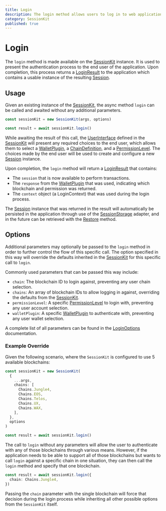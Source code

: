 ```yaml
---
title: Login
description: The login method allows users to log in to web applications using the Session Kit with an Antelope blockchain based account.
category: SessionKit
published: true
---
```


# Login

The `login` method is made available on the [SessionKit](/docs/session-kit/session-kit-factory) instance. It is used to present the authentication process to the end user of the application. Upon completion, this process returns a [LoginResult](/docs/session-kit/login-result) to the application which contains a usable instance of the resulting [Session](/docs/session-kit/session).

## Usage

Given an existing instance of the [SessionKit](/docs/session-kit/session-kit-factory), the async method `login` can be called and awaited without any additional parameters.

```ts
const sessionKit = new SessionKit(args, options)

const result = await sessionKit.login()
```

While awaiting the result of this call, the [UserInterface](/docs/session-kit/plugin-user-interface) defined in the [SessionKit](/docs/session-kit/session-kit-factory) will present any required choices to the end user, which allows them to select a [WalletPlugin](/docs/session-kit/plugin-wallet), a [ChainDefinition](/docs/utilities/common-library#chaindefinition), and a [PermissionLevel](#). The choices made by the end user will be used to create and configure a new [Session](/docs/session-kit/session) instance.

Upon completion, the `login` method will return a [LoginResult](/docs/session-kit/login-result) that contains:

- The `session` that is now available to perform transactions.
- The `response` from the [WalletPlugin](/docs/session-kit/plugin-wallet) that was used, indicating which blockchain and permission was returned.
- The `context` object (a LoginContext) that was used during the login process.

The [Session](/docs/session-kit/session) instance that was returned in the result will automatically be persisted in the application through use of the [SessionStorage](/docs/session-kit/session-storage) adapter, and in the future can be retrieved with the [Restore](/docs/session-kit/restore) method.

## Options

Additional parameters may optionally be passed to the `login` method in order to further control the flow of this specific call. The option specified in this way will override the defaults inherited in the [SessionKit](/docs/session-kit/session-kit-factory) for this specific call to `login`.

Commonly used parameters that can be passed this way include:

- `chain`: The blockchain ID to login against, preventing any user chain selection.
- `chains`: An array of blockchain IDs to allow logging in against, overriding the defaults from the [SessionKit](/docs/session-kit/session-kit-factory).
- `permissionLevel`: A specific [PermissionLevel](#) to login with, preventing any user account selection.
- `walletPlugin`: A specific [WalletPlugin](/docs/session-kit/plugin-wallet) to authenticate with, preventing any user wallet selection.

A complete list of all parameters can be found in the [LoginOptions](https://wharfkit.github.io/session/interfaces/LoginOptions.html) documentation.

### Example Override

Given the following scenario, where the `SessionKit` is configured to use 5 available blockchains:

```ts
const sessionKit = new SessionKit(
  {
    ...args,
    chains: [
      Chains.Jungle4,
      Chains.EOS,
      Chains.Telos,
      Chains.UX,
      Chains.WAX,
    ],
  },
  options
)

const result = await sessionKit.login()
```

The call to `login` without any parameters will allow the user to authenticate with any of those blockchains through various means. However, if the application needs to be able to support all of those blockchains but wants to call `login` against a specific chain in one situation, they can then call the `login` method and specify that one blockchain.

```ts
const result = await sessionKit.login({
  chain: Chains.Jungle4,
})
```

Passing the `chain` parameter with the single blockchain will force that decision during the login process while inheriting all other possible options from the `SessionKit` itself.
